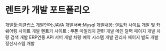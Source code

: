 # 렌트카 개발 포트폴리오
개발툴:이클립스
개발언어:JAVA
개발서버:Mysql
개발내용: 렌트카 사이트 개발 및 카쉐어링 사이트 개발
렌트카 사이트 :
쿠폰 마일리지 관련 개발
메인 달력 페이지 개발
차량 검색 개발
ERP연동 API 서버 개발
차량 예약 시스템 개발
관리자 페이지 별도 개발
정산시스템 개발
